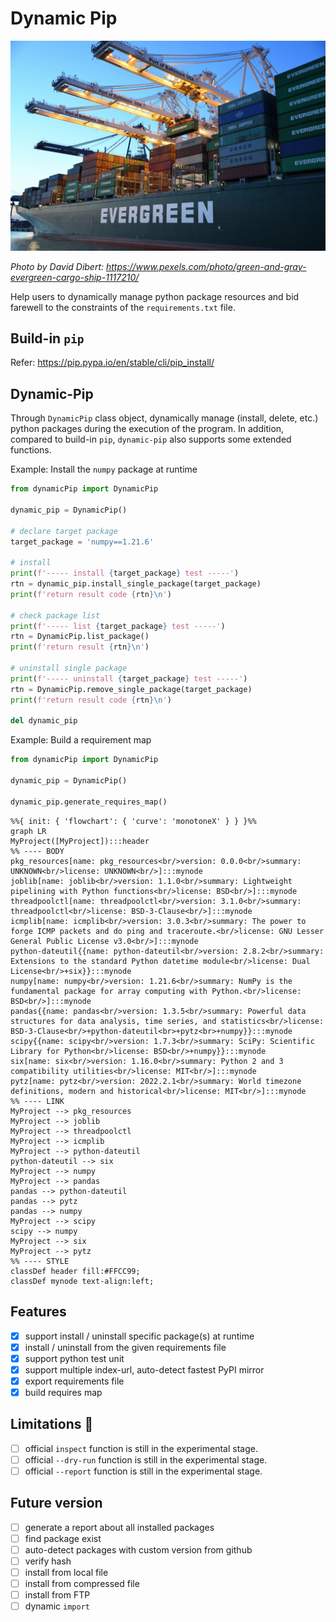 # Dynamic Pip

![logo](assets/logo.jpg)

_Photo by David Dibert: https://www.pexels.com/photo/green-and-gray-evergreen-cargo-ship-1117210/_

Help users to dynamically manage python package resources and bid farewell to the constraints of the `requirements.txt` file.

## Build-in `pip`

Refer: https://pip.pypa.io/en/stable/cli/pip_install/

## Dynamic-Pip

Through `DynamicPip` class object, dynamically manage (install, delete, etc.) python packages during the execution of the program. In addition, compared to build-in `pip`, `dynamic-pip` also supports some extended functions.

Example: Install the `numpy` package at runtime
```py
from dynamicPip import DynamicPip

dynamic_pip = DynamicPip()

# declare target package
target_package = 'numpy==1.21.6'

# install
print(f'----- install {target_package} test -----')
rtn = dynamic_pip.install_single_package(target_package)
print(f'return result code {rtn}\n')

# check package list
print(f'----- list {target_package} test -----')
rtn = DynamicPip.list_package()
print(f'return result {rtn}\n')

# uninstall single package
print(f'----- uninstall {target_package} test -----')
rtn = DynamicPip.remove_single_package(target_package)
print(f'return result code {rtn}\n')

del dynamic_pip
```

Example: Build a requirement map
```python
from dynamicPip import DynamicPip

dynamic_pip = DynamicPip()

dynamic_pip.generate_requires_map()
```

```mermaid
%%{ init: { 'flowchart': { 'curve': 'monotoneX' } } }%%
graph LR
MyProject([MyProject]):::header
%% ---- BODY
pkg_resources[name: pkg_resources<br/>version: 0.0.0<br/>summary: UNKNOWN<br/>license: UNKNOWN<br/>]:::mynode
joblib[name: joblib<br/>version: 1.1.0<br/>summary: Lightweight pipelining with Python functions<br/>license: BSD<br/>]:::mynode
threadpoolctl[name: threadpoolctl<br/>version: 3.1.0<br/>summary: threadpoolctl<br/>license: BSD-3-Clause<br/>]:::mynode
icmplib[name: icmplib<br/>version: 3.0.3<br/>summary: The power to forge ICMP packets and do ping and traceroute.<br/>license: GNU Lesser General Public License v3.0<br/>]:::mynode
python-dateutil{{name: python-dateutil<br/>version: 2.8.2<br/>summary: Extensions to the standard Python datetime module<br/>license: Dual License<br/>+six}}:::mynode
numpy[name: numpy<br/>version: 1.21.6<br/>summary: NumPy is the fundamental package for array computing with Python.<br/>license: BSD<br/>]:::mynode
pandas{{name: pandas<br/>version: 1.3.5<br/>summary: Powerful data structures for data analysis, time series, and statistics<br/>license: BSD-3-Clause<br/>+python-dateutil<br>+pytz<br>+numpy}}:::mynode
scipy{{name: scipy<br/>version: 1.7.3<br/>summary: SciPy: Scientific Library for Python<br/>license: BSD<br/>+numpy}}:::mynode
six[name: six<br/>version: 1.16.0<br/>summary: Python 2 and 3 compatibility utilities<br/>license: MIT<br/>]:::mynode
pytz[name: pytz<br/>version: 2022.2.1<br/>summary: World timezone definitions, modern and historical<br/>license: MIT<br/>]:::mynode
%% ---- LINK
MyProject --> pkg_resources
MyProject --> joblib
MyProject --> threadpoolctl
MyProject --> icmplib
MyProject --> python-dateutil
python-dateutil --> six
MyProject --> numpy
MyProject --> pandas
pandas --> python-dateutil
pandas --> pytz
pandas --> numpy
MyProject --> scipy
scipy --> numpy
MyProject --> six
MyProject --> pytz
%% ---- STYLE
classDef header fill:#FFCC99;
classDef mynode text-align:left;
```

## Features
- [x] support install / uninstall specific package(s) at runtime
- [x] install / uninstall from the given requirements file
- [x] support python test unit
- [x] support multiple index-url, auto-detect fastest PyPI mirror
- [x] export requirements file
- [x] build requires map

## Limitations :construction:
- [ ] official `inspect` function is still in the experimental stage.
- [ ] official `--dry-run` function is still in the experimental stage.
- [ ] official `--report` function is still in the experimental stage.

## Future version
- [ ] generate a report about all installed packages
- [ ] find package exist
- [ ] auto-detect packages with custom version from github
- [ ] verify hash
- [ ] install from local file
- [ ] install from compressed file
- [ ] install from FTP
- [ ] dynamic `import`
